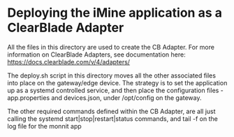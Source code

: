 # Deploying the iMine application as a ClearBlade Adapter

All the files in this directory are used to create the CB Adapter. For more information on ClearBlade Adapters, see documentation here:
https://docs.clearblade.com/v/4/adapters/

The deploy.sh script in this directory moves all the other associated files into place on the gateway/edge device. The strategy is to 
set the application up as a systemd controlled service, and then place the configuration files - app.properties and devices.json, under /opt/config on the gateway. 


The other required commands defined within the CB Adapter, are all just calling the systemd start|stop|restart|status commands, and tail -f on the log file for the monnit app